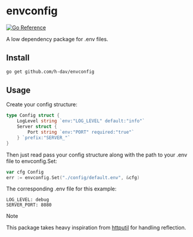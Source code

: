 # envconfig

[![Go Reference](https://pkg.go.dev/badge/github.com/h-dav/envconfig.svg)](https://pkg.go.dev/github.com/h-dav/envconfig)

A low dependency package for .env files.

## Install

```bash
go get github.com/h-dav/envconfig
```

## Usage

Create your config structure:

```go
type Config struct {
    LogLevel string `env:"LOG_LEVEL" default:"info"`
    Server struct {
        Port string `env:"PORT" required:"true"`
    } `prefix:"SERVER_"`
}
```

Then just read pass your config structure along with the path to your .env file to envconfig.Set:

```go
var cfg Config
err := envconfig.Set("./config/default.env", &cfg)
```

The corresponding .env file for this example:

```env
LOG_LEVEL: debug
SERVER_PORT: 8080
```

> [!NOTE]
> This package takes heavy inspiration from [httputil](https://github.com/nickbryan/httputil) for handling reflection.
